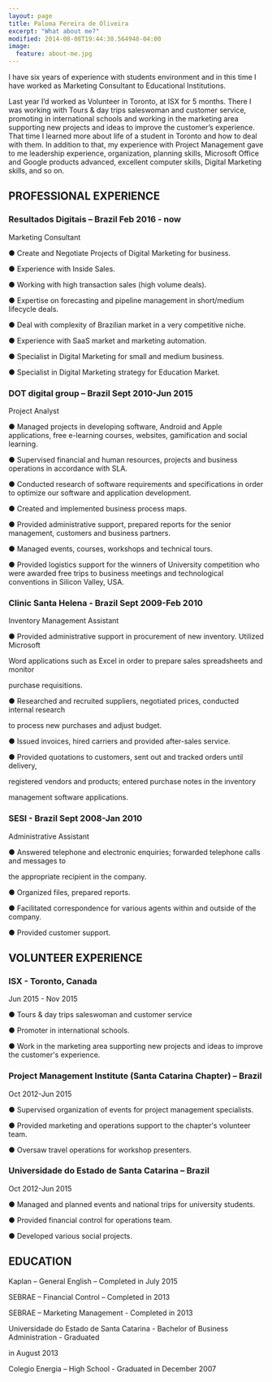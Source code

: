 ```yaml
---
layout: page
title: Paloma Pereira de Oliveira
excerpt: "What about me?"
modified: 2014-08-08T19:44:38.564948-04:00
image:
  feature: about-me.jpg
---
```

I have six years of experience with students environment and in this time I have worked as Marketing Consultant to Educational Institutions.

Last year I’d worked as Volunteer in Toronto, at ISX for 5 months. There I was working with Tours & day trips saleswoman and customer service, promoting in international schools and working in the marketing area supporting new projects and ideas to improve the customer’s experience. That time I learned more about life of a student in Toronto and how to deal with them. In addition to that, my experience with Project Management gave to me leadership experience, organization, planning skills, Microsoft Office and Google products advanced, excellent computer skills, Digital Marketing skills, and so on.

## PROFESSIONAL EXPERIENCE

### Resultados Digitais – Brazil Feb 2016 - now

Marketing Consultant

● Create and Negotiate Projects of Digital Marketing for business.

● Experience with Inside Sales.

● Working with high transaction sales (high volume deals).

● Expertise on forecasting and pipeline management in short/medium lifecycle deals.

● Deal with complexity of Brazilian market in a very competitive niche.

● Experience with SaaS market and marketing automation.

● Specialist in Digital Marketing for small and medium business.

● Specialist in Digital Marketing strategy for Education Market.


### DOT digital group – Brazil Sept 2010-Jun 2015

Project Analyst

● Managed projects in developing software, Android and Apple applications, free e-learning courses, websites, gamification and social learning.

● Supervised financial and human resources, projects and business operations in accordance with SLA.

● Conducted research of software requirements and specifications in order to optimize our software and application development.

● Created and implemented business process maps.

● Provided administrative support, prepared reports for the senior management, customers and business partners.

● Managed events, courses, workshops and technical tours.

● Provided logistics support for the winners of University competition who were awarded free trips to business meetings and technological conventions in Silicon Valley, USA.


### Clinic Santa Helena - Brazil Sept 2009-Feb 2010

Inventory Management Assistant

● Provided administrative support in procurement of new inventory. Utilized Microsoft

Word applications such as Excel in order to prepare sales spreadsheets and monitor

purchase requisitions.

● Researched and recruited suppliers, negotiated prices, conducted internal research

to process new purchases and adjust budget.

● Issued invoices, hired carriers and provided after-sales service.

● Provided quotations to customers, sent out and tracked orders until delivery,

registered vendors and products; entered purchase notes in the inventory

management software applications.


### SESI - Brazil Sept 2008-Jan 2010

Administrative​ Assistant

● Answered telephone and electronic enquiries; forwarded telephone calls and messages to

the appropriate recipient in the company.

● Organized files, prepared reports.

● Facilitated correspondence for various agents within and outside of the company.

● Provided customer support.


## VOLUNTEER EXPERIENCE

### ISX - Toronto, Canada

Jun 2015 - Nov 2015

● Tours & day trips saleswoman and customer service

● Promoter in international schools.

● Work in the marketing area supporting new projects and ideas to improve the customer's experience.


### Project Management Institute (Santa Catarina Chapter) – Brazil

Oct 2012-Jun 2015

● Supervised organization of events for project management specialists.

● Provided marketing and operations support to the chapter's volunteer team.

● Oversaw travel operations for workshop presenters.


### Universidade do Estado de Santa Catarina – Brazil

Oct 2012-Jun 2015

● Managed and planned events and national trips for university students.

● Provided financial control for operations team.

● Developed various social projects.


## EDUCATION

Kaplan – General English – Completed in July 2015

SEBRAE – Financial Control – Completed in 2013

SEBRAE – Marketing Management - Completed in 2013

Universidade do Estado de Santa Catarina - Bachelor of Business Administration - Graduated

in August 2013

Colegio Energia – High School - Graduated in December 2007
